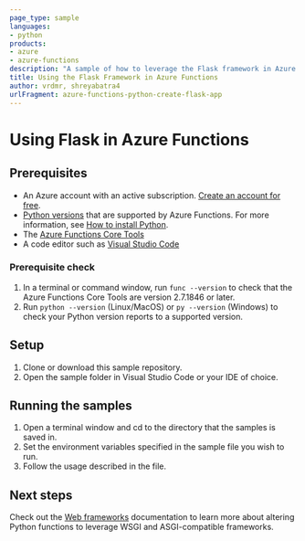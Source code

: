 ```yaml
---
page_type: sample
languages: 
- python
products: 
- azure
- azure-functions
description: "A sample of how to leverage the Flask framework in Azure Functions."
title: Using the Flask Framework in Azure Functions 
author: vrdmr, shreyabatra4
urlFragment: azure-functions-python-create-flask-app
---
```



# Using Flask in Azure Functions
  
## Prerequisites

- An Azure account with an active subscription. [Create an account for free](https://azure.microsoft.com/free/?ref=microsoft.com&utm_source=microsoft.com&utm_medium=docs&utm_campaign=visualstudio).
- [Python versions](https://docs.microsoft.com/azure/azure-functions/supported-languages#languages-by-runtime-version) that are supported by Azure Functions. For more information, see [How to install Python](https://wiki.python.org/moin/BeginnersGuide/Download).
- The [Azure Functions Core Tools](functions-run-local.md#install-the-azure-functions-core-tools)
- A code editor such as [Visual Studio Code](https://code.visualstudio.com/)

### Prerequisite check

1. In a terminal or command window, run `func --version` to check that the Azure Functions Core Tools are version 2.7.1846 or later.
2. Run `python --version` (Linux/MacOS) or `py --version` (Windows) to check your Python version reports to a supported version.

## Setup

1. Clone or download this sample repository.
2. Open the sample folder in Visual Studio Code or your IDE of choice.

## Running the samples

1. Open a terminal window and cd to the directory that the samples is saved in.
2. Set the environment variables specified in the sample file you wish to run.
3. Follow the usage described in the file.

## Next steps

Check out the [Web frameworks](https://docs.microsoft.com/azure/azure-functions/functions-reference-python?tabs=asgi%2Cazurecli-linux%2Capplication-level#web-frameworks) documentation to learn more about altering Python functions to leverage WSGI and ASGI-compatible frameworks.
